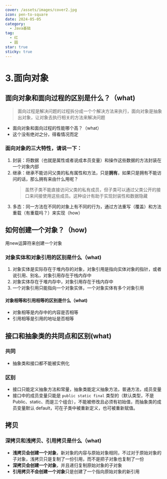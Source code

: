 ```yaml
---
cover: /assets/images/cover2.jpg
icon: pen-to-square
date: 2024-05-05
category:
  - Java基础
tag:
  - 红
  - 圆
star: true
sticky: true
---
```




# 3.面向对象
## 面向对象和面向过程的区别是什么？（what)
> 面向过程是解决问题的过程拆分成一个个解决方法来执行，面向对象是抽象出对象，让对象去执行相关的方法来解决问题
- 面向对象和面向过程的性能哪个高？（what）
- 这个没有绝对之分，得看情况而定

### 面向对象的三大特性，请说一下：
1. 封装：将数据（也就是属性或者说成本员变量）和操作这些数据的方法封装在一个对象内部
2. 继承：继承不能访问父类的私有属性和方法，只是**拥有**，如果只是拥有不能访问的话，那么拥有来由什么用呢？
   > 虽然子类不能直接访问父类的私有成员，但子类可以通过父类公开的接口来间接使用这些成员。这种设计有助于实现封装性和数据隐藏
3. 多态：同一方法在不同的对象上有不同的行为，通过方法重写（覆盖）和方法重载（有重载吗？）来实现（how）

## 如何创建一个对象？（how)
用new运算符来创建一个对象
### 对象实体和对象引用的区别是什么（what)
1. 对象实体是实际存在于堆内存的对象，对象引用是指向实体对象的指针，或者说引用、别名，对象引用存在于栈内存中
2. 对象实体存在于堆内存中，对象引用存在于栈内存中
3. 一个对象引用只能指向一个对象实体，一个对象实体有多个对象引用 

#### 对象相等和引用相等的区别是什么（what)
- 对象相等是内存中的内容是否相等
- 引用相等是引用的地址是否相等

## 接口和抽象类的共同点和区别(what)
### 共同
- 抽象类和接口都不能被实例化
### 区别

- 接口只能定义抽象方法和常量，抽象类能定义抽象方法，普通方法，成员变量
- 接口中的成员变量只能是 `public static final` 类型的（默认类型，不是Public、static、而是三个组合），不能被修改且必须有初始值，而抽象类的成员变量默认 default，可在子类中被重新定义，也可被重新赋值。
 
## 拷贝
### 深拷贝和浅拷贝、引用拷贝是什么（what)
- **浅拷贝会创建一个对象**，新对象的内容与原始对象相同，不过对于原始对象的子对象，浅拷贝只是复制了一份引用，而不是把子对象也复制了一份
- **深拷贝会创建一个对象**，并且递归复制原始对象的子对象
- **引用拷贝不会创建一个对象**只是创建了一个指向原始对象的新引用


